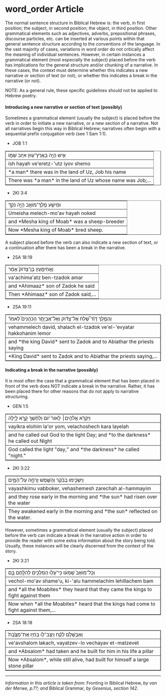 # word_order Article

The normal sentence structure in Biblical Hebrew is: the verb, in first position; the subject, in second position; the object, in third position.  Other grammatical elements such as adjectives, adverbs, prepositional phrases, discourse particles, etc. can be inserted at various points within that general sentence structure according to the conventions of the language.  In the vast majority of cases, variations in word order do not critically affect the meaning of individual sentences.  However, in certain instances a grammatical element (most especially the subject) placed before the verb has implications for the general structure and/or chunking of a narrative. In these cases, the context must determine whether this indicates a new narrative or section of text (or not), or whether this indicates a break in the narrative (or not).  

NOTE: As a general rule, these specific guidelines should not be applied to Hebrew poetry.

#### Introducing a new narrative or section of text (possibly)

Sometimes a grammatical element (usually the subject) is placed before the verb in order to initiate a new narrative, or a new section of a narrative.  Not all narratives begin this way in Biblical Hebrew; narratives often begin with a sequential prefix conjugation verb (see 1 Sam 1:1).

* JOB 1:1
<table border="1" class="docutils">
<colgroup>
<col width="100%" />
</colgroup>
<tbody valign="top">
<tr class="row-odd"><td>אִ֛ישׁ הָיָ֥ה בְאֶֽרֶץ־ע֖וּץ אִיּ֣וֹב שְׁמ֑וֹ</td>
</tr>
<tr class="row-even"><td>ish hayah ve'eretz-'utz iyov shemo</td>
</tr>
<tr class="row-odd"><td>*a man* there was in the land of Uz, Job his name</td>
</tr>
<tr class="row-even"><td>There was *a man* in the land of Uz whose name was Job;...</td>
</tr>
</tbody>
</table>

* 2KI 3:4
<table border="1" class="docutils">
<colgroup>
<col width="100%" />
</colgroup>
<tbody valign="top">
<tr class="row-odd"><td>וּמֵישַׁ֥ע מֶֽלֶךְ־מוֹאָ֖ב הָיָ֣ה נֹקֵ֑ד</td>
</tr>
<tr class="row-even"><td>Umeisha melech-mo'av hayah noked</td>
</tr>
<tr class="row-odd"><td>and *Mesha king of Moab* was a sheep-breeder</td>
</tr>
<tr class="row-even"><td>Now *Mesha king of Moab* bred sheep.</td>
</tr>
</tbody>
</table>

A subject placed before the verb can also indicate a new section of text, or a continuation after there has been a break in the narrative.

* 2SA 18:19
<table border="1" class="docutils">
<colgroup>
<col width="100%" />
</colgroup>
<tbody valign="top">
<tr class="row-odd"><td>וַאֲחִימַ֤עַץ בֶּן־צָדוֹק֙ אָמַ֔ר</td>
</tr>
<tr class="row-even"><td>va'achima'atz ben-tzadok amar</td>
</tr>
<tr class="row-odd"><td>and *Ahimaaz* son of Zadok he said</td>
</tr>
<tr class="row-even"><td>Then *Ahimaaz* son of Zadok said,...</td>
</tr>
</tbody>
</table>

* 2SA 19:11
<table border="1" class="docutils">
<colgroup>
<col width="100%" />
</colgroup>
<tbody valign="top">
<tr class="row-odd"><td>וְהַמֶּ֣לֶךְ דָּוִ֗ד שָׁ֠לַח אֶל־צָד֨וֹק וְאֶל־אֶבְיָתָ֥ר הַכֹּהֲנִים֮ לֵאמֹר֒</td>
</tr>
<tr class="row-even"><td>vehammelech david, shalach el-tzadok ve'el-'evyatar hakkohanim lemor</td>
</tr>
<tr class="row-odd"><td>and *the king David* sent to Zadok and to Abiathar the priests saying</td>
</tr>
<tr class="row-even"><td>*King David* sent to Zadok and to Abiathar the priests saying,...</td>
</tr>
</tbody>
</table>

#### Indicating a break in the narrative (possibly)

It is most often the case that a grammatical element that has been placed in front of the verb does NOT indicate a break in the narrative.  Rather, it has been placed there for other reasons that do not apply to narrative structuring.

* GEN 1:5
<table border="1" class="docutils">
<colgroup>
<col width="100%" />
</colgroup>
<tbody valign="top">
<tr class="row-odd"><td>וַיִּקְרָ֨א אֱלֹהִ֤ים׀ לָאוֹר֙ י֔וֹם וְלַחֹ֖שֶׁךְ קָ֣רָא לָ֑יְלָה</td>
</tr>
<tr class="row-even"><td>vayikra elohim la'or yom, velachoshech kara layelah</td>
</tr>
<tr class="row-odd"><td>and he called out God to the light Day; and *to the darkness* he called out Night</td>
</tr>
<tr class="row-even"><td>God called the light "day," and *the darkness* he called "night."</td>
</tr>
</tbody>
</table>

* 2KI 3:22
<table border="1" class="docutils">
<colgroup>
<col width="100%" />
</colgroup>
<tbody valign="top">
<tr class="row-odd"><td>וַיַּשְׁכִּ֣ימוּ בַבֹּ֔קֶר וְהַשֶּׁ֖מֶשׁ זָרְחָ֣ה עַל־הַמָּ֑יִם</td>
</tr>
<tr class="row-even"><td>vayashkimu vabboker, vehashemesh zarechah al-hammayim</td>
</tr>
<tr class="row-odd"><td>and they rose early in the morning and *the sun* had risen over the water</td>
</tr>
<tr class="row-even"><td>They awakened early in the morning and *the sun* reflected on the water.</td>
</tr>
</tbody>
</table>

However, sometimes a grammatical element (usually the subject) placed before the verb can indicate a break in the narrative action in order to provide the reader with some extra information about the story being told.  Usually, these instances will be clearly discerned from the context of the story.

* 2KI 3:21
<table border="1" class="docutils">
<colgroup>
<col width="100%" />
</colgroup>
<tbody valign="top">
<tr class="row-odd"><td>וְכָל־מוֹאָב֙ שָֽׁמְע֔וּ כִּֽי־עָל֥וּ הַמְּלָכִ֖ים לְהִלָּ֣חֶם בָּ֑ם</td>
</tr>
<tr class="row-even"><td>vechol-mo'av shame'u, ki-'alu hammelachim lehillachem bam</td>
</tr>
<tr class="row-odd"><td>and *all the Moabites* they heard that they came the kings to fight against them</td>
</tr>
<tr class="row-even"><td>Now when *all the Moabites* heard that the kings had come to fight against them,...</td>
</tr>
</tbody>
</table>

* 2SA 18:18
<table border="1" class="docutils">
<colgroup>
<col width="100%" />
</colgroup>
<tbody valign="top">
<tr class="row-odd"><td>וְאַבְשָׁלֹ֣ם לָקַ֗ח וַיַּצֶּב־ל֤וֹ בְחַיָּו אֶת־מַצֶּ֙בֶת֙ </td>
</tr>
<tr class="row-even"><td>ve'avshalom lakach, vayatzev-lo vechayav et-matzevet</td>
</tr>
<tr class="row-odd"><td>and *Absalom* had taken and he built for him in his life a pillar</td>
</tr>
<tr class="row-even"><td>Now *Absalom*, while still alive, had built for himself a large stone pillar</td>
</tr>
</tbody>
</table>

-------------------
*Information in this article is taken from:* Fronting in Biblical Hebrew, *by van der Merwe, p.??; and* Biblical Grammar, *by Gesenius, section 142.*